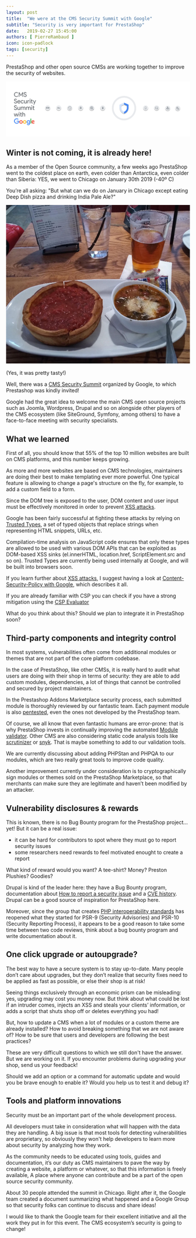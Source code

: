 ```yaml
---
layout: post
title:  "We were at the CMS Security Summit with Google"
subtitle: "Security is very important for PrestaShop"
date:   2019-02-27 15:45:00
authors: [ PierreRambaud ]
icon: icon-padlock
tags: [security]
---
```


PrestaShop and other open source CMSs are working together to improve the security of websites.

![CMS Security Summit banner](/assets/images/2019/02/security-summit-1.png)

## Winter is not coming, it is already here!

As a member of the Open Source community, a few weeks ago PrestaShop went to the coldest place on earth, even colder than Antarctica, even colder than Siberia: YES, we went to Chicago on January 30th 2019 (-40º C)

You’re all asking: "But what can we do on January in Chicago except eating Deep Dish pizza and drinking India Pale Ale?" 

![CMS Security Summit dinner](/assets/images/2019/02/security-summit-2.jpg)

(Yes, it was pretty tasty!)

Well, there was a [CMS Security Summit](https://events.withgoogle.com/cms-security-summit-19/) organized by Google, to which Prestashop was kindly invited!

Google had the great idea to welcome the main CMS open source projects such as Joomla, Wordpress, Drupal and so on alongside other players of the CMS ecosystem (like SiteGround, Symfony, among others) to have a face-to-face meeting with security specialists.


## What we learned

First of all, you should know that 55% of the top 10 million websites are built on CMS platforms, and this number keeps growing.

As more and more websites are based on CMS technologies, maintainers are doing their best to make templating ever more powerful. One typical feature is allowing to change a page's structure on the fly, for example, to add a custom field to a form.

Since the DOM tree is exposed to the user, DOM content and user input must be effectively monitored in order to prevent [XSS attacks](https://www.owasp.org/index.php/Cross-site_Scripting_(XSS)).

Google has been fairly successful at fighting these attacks by relying on [Trusted Types](https://github.com/WICG/trusted-types), a set of typed objects that replace strings when representing HTML snippets, URLs, etc.

Compilation-time analysis on JavaScript code ensures that only these types are allowed to be used with various DOM APIs that can be exploited as DOM-based XSS sinks (el.innerHTML, location.href, ScriptElement.src and so on). 
Trusted Types are currently being used internally at Google, and will be built into browsers soon.

If you learn further about [XSS attacks](https://www.owasp.org/index.php/Cross-site_Scripting_(XSS)), I suggest having a look at [Content-Security-Policy with Google](https://csp.withgoogle.com/docs/index.html), which describes it all. 

If you are already familiar with CSP you can check if you have a strong mitigation using the [CSP Evaluator](https://csp-evaluator.withgoogle.com/)

What do you think about this? Should we plan to integrate it in PrestaShop soon?


## Third-party components and integrity control

In most systems, vulnerabilities often come from additional modules or themes that are not part of the core platform codebase.

In the case of PrestaShop, like other CMSs, it is really hard to audit what users are doing with their shop in terms of security: they are able to add custom modules, dependencies, a lot of things that cannot be controlled and secured by project maintainers.

In the Prestashop Addons Marketplace security process, each submitted module is thoroughly reviewed by our fantastic team. Each payment module is also [pentested](https://www.owasp.org/index.php/Web_Application_Penetration_Testing), even the ones not developed by the PrestaShop team. 

Of course, we all know that even fantastic humans are error-prone: that is why PrestaShop invests in continually improving the automated [Module validator](https://validator.prestashop.com/). Other CMS are also considering  static code analysis tools like [scrutinizer](https://scrutinizer-ci.com/) or [snyk](https://snyk.io/). That is maybe something to add to our validation tools.

We are currently discussing about adding PHPStan and PHPQA to our modules, which are two really great tools to improve code quality.

Another improvement currently under consideration is to cryptographically sign modules or themes sold on the PrestaShop Marketplace, so that merchants can make sure they are legitimate and haven’t been modified by an attacker.


## Vulnerability disclosures & rewards

This is known, there is no Bug Bounty program for the PrestaShop project… yet!
But it can be a real issue:

- it can be hard for contributors to spot where they must go to report security issues
- some researchers need rewards to feel motivated enought to create a report

What kind of reward would you want? A tee-shirt? Money? Preston Plushies? Goodies?

Drupal is kind of the leader here: they have a Bug Bounty program, documentation about [How to report a security issue](https://www.drupal.org/security-team/report-issue) and a [CVE history](https://www.drupal.org/security). 
Drupal can be a good source of inspiration for PrestaShop here. 

Moreover, since the group that creates [PHP interoperability standards](https://www.php-fig.org) has reopened what they started for PSR-9 (Security Advisories) and PSR-10 (Security Reporting Process), it appears to be a good reason to take some time between two code reviews, think about a bug bounty program and write documentation about it.


## One click upgrade or autoupgrade?

The best way to have a secure system is to stay up-to-date. Many people don’t care about upgrades, but they don’t realize that security fixes need to be applied as fast as possible, or else their shop is at risk!
 
Seeing things exclusively through an economic prism can be misleading: yes, upgrading may cost you money now. But think about what could be lost if an intruder comes, injects an XSS and steals your clients’ information, or adds a script that shuts shop off or deletes everything you had!

But, how to update a CMS when a lot of modules or a custom theme are already installed? How to avoid breaking something that we are not aware of? How to be sure that users and developers are following the best practices?

These are very difficult questions to which we still don't have the answer. But we are working on it. If you encounter problems during upgrading your shop, send us your feedback!

Should we add an option or a command for automatic update and would you be brave enough to enable it? Would you help us to test it and debug it?


## Tools and platform innovations

Security must be an important part of the whole development process. 

All developers must take in consideration what will happen with the data they are handling. A big issue is that most tools for detecting vulnerabilities are proprietary, so obviously they won't help developers to learn more about security by analyzing how they work.

As the community needs to be educated using tools, guides and documentation, it’s our duty as CMS maintainers to pave the way by creating a website, a platform or whatever, so that this information is freely available, 
A place where anyone can contribute and be a part of the open source security community.

About 30 people attended the summit in Chicago. Right after it, the Google team created a document summarizing what happened and a Google Group so that security folks can continue to discuss and share ideas! 

I would like to thank the Google team for their excellent initiative and all the work they put in for this event. The CMS ecosystem’s security is going to change!
